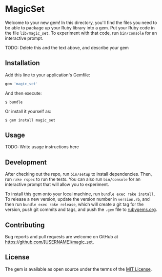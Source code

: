 # MagicSet

Welcome to your new gem! In this directory, you'll find the files you need to be able to package up your Ruby library into a gem. Put your Ruby code in the file `lib/magic_set`. To experiment with that code, run `bin/console` for an interactive prompt.

TODO: Delete this and the text above, and describe your gem

## Installation

Add this line to your application's Gemfile:

```ruby
gem 'magic_set'
```

And then execute:

    $ bundle

Or install it yourself as:

    $ gem install magic_set

## Usage

TODO: Write usage instructions here

## Development

After checking out the repo, run `bin/setup` to install dependencies. Then, run `rake rspec` to run the tests. You can also run `bin/console` for an interactive prompt that will allow you to experiment.

To install this gem onto your local machine, run `bundle exec rake install`. To release a new version, update the version number in `version.rb`, and then run `bundle exec rake release`, which will create a git tag for the version, push git commits and tags, and push the `.gem` file to [rubygems.org](https://rubygems.org).

## Contributing

Bug reports and pull requests are welcome on GitHub at https://github.com/[USERNAME]/magic_set.


## License

The gem is available as open source under the terms of the [MIT License](http://opensource.org/licenses/MIT).

